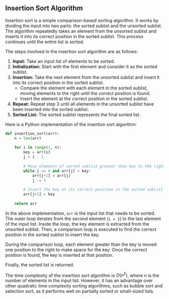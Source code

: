 ## Insertion Sort Algorithm

Insertion sort is a simple comparison-based sorting algorithm. It works by dividing the input into two parts: the sorted sublist and the unsorted sublist. The algorithm repeatedly takes an element from the unsorted sublist and inserts it into its correct position in the sorted sublist. This process continues until the entire list is sorted.

The steps involved in the insertion sort algorithm are as follows:

1. **Input:** Take an input list of elements to be sorted.
2. **Initialization:** Start with the first element and consider it as the sorted sublist.
3. **Insertion:** Take the next element from the unsorted sublist and insert it into its correct position in the sorted sublist.
   - Compare the element with each element in the sorted sublist, moving elements to the right until the correct position is found.
   - Insert the element at the correct position in the sorted sublist.
4. **Repeat:** Repeat step 3 until all elements in the unsorted sublist have been inserted into the sorted sublist.
5. **Sorted List:** The sorted sublist represents the final sorted list.

Here is a Python implementation of the insertion sort algorithm:

```python
def insertion_sort(arr):
    n = len(arr)
    
    for i in range(1, n):
        key = arr[i]
        j = i - 1
        
        # Move elements of sorted sublist greater than key to the right
        while j >= 0 and arr[j] > key:
            arr[j+1] = arr[j]
            j -= 1
        
        # Insert the key at its correct position in the sorted sublist
        arr[j+1] = key
    
    return arr
```

In the above implementation, `arr` is the input list that needs to be sorted. The outer loop iterates from the second element (`i = 1`) to the last element of the input list. Inside the loop, the key element is extracted from the unsorted sublist. Then, a comparison loop is executed to find the correct position in the sorted sublist to insert the key.

During the comparison loop, each element greater than the key is moved one position to the right to make space for the key. Once the correct position is found, the key is inserted at that position.

Finally, the sorted list is returned.

The time complexity of the insertion sort algorithm is $O(n^2)$, where $n$ is the number of elements in the input list. However, it has an advantage over other quadratic time complexity sorting algorithms, such as bubble sort and selection sort, as it performs well on partially sorted or small-sized lists.